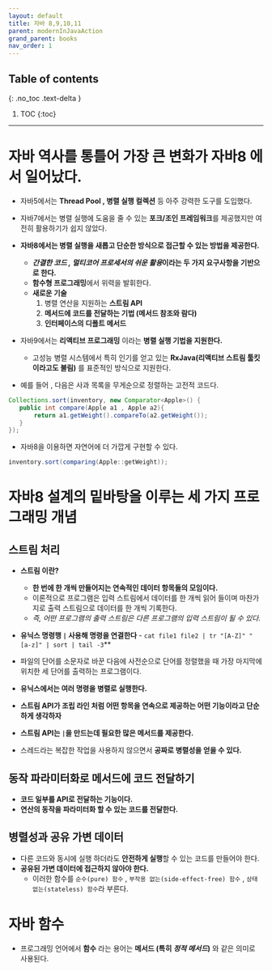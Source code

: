 ```yaml
---
layout: default
title: 자바 8,9,10,11
parent: modernInJavaAction
grand_parent: books
nav_order: 1
---
```

## Table of contents
{: .no_toc .text-delta }

1. TOC
{:toc}
---

# **자바 역사를 통틀어 가장 큰 변화가 자바8 에서 일어났다.**

- 자바5에서는 **Thread Pool , 병렬 실행 컬렉션** 등 아주 강력한 도구를 도입했다.
- 자바7에서는 병렬 실행에 도움을 줄 수 있는 **포크/조인 프레임워크**를 제공했지만 여전히 활용하기가 쉽지 않았다.
- **자바8에서는 병렬 실행을 새롭고 단순한 방식으로 접근할 수 있는 방법을 제공한다.**
  - ***간결한 코드 , 멀티코어 프로세서의 쉬운 활용*이라는 두 가지 요구사항을 기반으로 한다.**
  - **함수형 프로그래밍**에서 위력을 발휘한다.
  - **새로운 기술**
    1. 병렬 연산을 지원하는 **스트림 API**
    2. **메서드에 코드를 전달하는 기법 (메서드 참조와 람다)**
    3. **인터페이스의 디폴트 메서드**
- 자바9에서는 **리액티브 프로그래밍** 이라는 **병렬 실행 기법을 지원한다.**
  - 고성능 병렬 시스템에서 특히 인기를 얻고 있는 **RxJava(리액티브 스트림 툴킷 이라고도 불림)** 를 표준적인 방식으로 지원한다.

- 예를 들어 , 다음은 사과 목록을 무게순으로 정렬하는 고전적 코드다.
```java
Collections.sort(inventory, new Comparator<Apple>() {
   public int compare(Apple a1 , Apple a2){
       return a1.getWeight().compareTo(a2.getWeight());
   }
});
```
- 자바8을 이용하면 자연어에 더 가깝게 구현할 수 있다.
```java
inventory.sort(comparing(Apple::getWeight));
```

# **자바8 설계의 밑바탕을 이루는 세 가지 프로그래밍 개념**

## 스트림 처리
- **스트림 이란?**
  - **한 번에 한 개씩 만들어지는 연속적인 데이터 항목들의 모임이다.**
  - 이론적으로 프로그램은 입력 스트림에서 데이터를 한 개씩 읽어 들이며 마찬가지로 출력 스트림으로 데이터를 한 개씩 기록한다.
  - *즉, 어떤 프로그램의 출력 스트림은 다른 프로그램의 입력 스트림이 될 수 있다.*

- **유닉스 명령행  `|` 사용해 명령을 연결한다** - `cat file1 file2 | tr "[A-Z]" "[a-z]" | sort | tail -3`**
- 파일의 단어를 소문자로 바꾼 다음에 사전순으로 단어를 정렬했을 때 가장 마지막에 위치한 세 단어를 출력하는 프로그램이다.
- **유닉스에서는 여러 명령을 병렬로 실행한다.**
- **스트림 API가 조립 라인 처럼 어떤 항목을 연속으로 제공하는 어떤 기능이라고 단순하게 생각하자**
- **스트림 API는 `|`을 만드는데 필요한 많은 메서드를 제공한다.**
- 스레드라는 복잡한 작업을 사용하지 않으면서 **공짜로 병렬성을 얻을 수 있다.**

## **동작 파라미터화**로 메서드에 코드 전달하기
- **코드 일부를 API로 전달하는 기능이다.**
- **연산의 동작을 파라미터화 할 수 있는 코드를 전달한다.**

## 병렬성과 공유 가변 데이터
- 다른 코드와 동시에 실행 하더라도 **안전하게 실행**할 수 있는 코드를 만들어야 한다.
- **공유된 가변 데이터에 접근하지 않아야 한다.**
  - 이러한 함수를 `순수(pure) 함수` , `부작용 없는(side-effect-free) 함수` , `상태 없는(stateless) 함수`라 부른다.

# **자바 함수**
- 프로그래밍 언어에서 **함수** 라는 용어는 **메서드 (특히 *정적 메서드*)** 와 같은 의미로 사용된다. 
